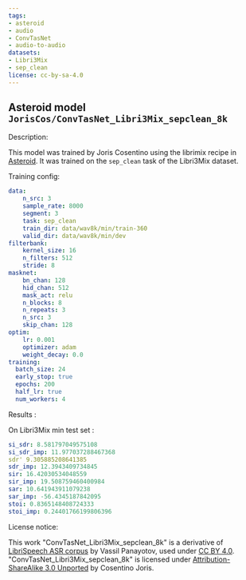 ```yaml
---
tags:
- asteroid
- audio
- ConvTasNet
- audio-to-audio
datasets:
- Libri3Mix
- sep_clean
license: cc-by-sa-4.0
---
```


## Asteroid model `JorisCos/ConvTasNet_Libri3Mix_sepclean_8k`

Description:

This model was trained by Joris Cosentino using the librimix recipe in [Asteroid](https://github.com/asteroid-team/asteroid). 
It was trained on the `sep_clean` task of the Libri3Mix dataset.

Training config:
```yml
data:
    n_src: 3
    sample_rate: 8000
    segment: 3
    task: sep_clean
    train_dir: data/wav8k/min/train-360
    valid_dir: data/wav8k/min/dev
filterbank:
    kernel_size: 16
    n_filters: 512
    stride: 8
masknet:
    bn_chan: 128
    hid_chan: 512
    mask_act: relu
    n_blocks: 8
    n_repeats: 3
    n_src: 3
    skip_chan: 128
optim:
    lr: 0.001
    optimizer: adam
    weight_decay: 0.0
training:
  batch_size: 24
  early_stop: true
  epochs: 200
  half_lr: true
  num_workers: 4
```

Results :

On Libri3Mix min test set :
```yaml
si_sdr: 8.581797049575108
si_sdr_imp: 11.977037288467368
sdr' 9.305885208641385
sdr_imp: 12.3943409734845
sir: 16.42030534048559
sir_imp: 19.508759460400984
sar: 10.641943911079238
sar_imp: -56.4345187842095
stoi: 0.8365148408724333
stoi_imp: 0.24401766199806396
```

License notice:

This work "ConvTasNet_Libri3Mix_sepclean_8k" 
is a derivative of [LibriSpeech ASR corpus](http://www.openslr.org/12) by Vassil Panayotov,
used under [CC BY 4.0](https://creativecommons.org/licenses/by/4.0/). "ConvTasNet_Libri3Mix_sepclean_8k" 
is licensed under [Attribution-ShareAlike 3.0 Unported](https://creativecommons.org/licenses/by-sa/3.0/) by Cosentino Joris.